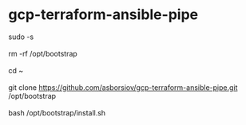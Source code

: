 # gcp-terraform-ansible-pipe
sudo -s<br>
<br>
rm -rf /opt/bootstrap<br>
<br>
cd ~<br>
<br>
git clone https://github.com/asborsiov/gcp-terraform-ansible-pipe.git /opt/bootstrap<br>
<br>
bash /opt/bootstrap/install.sh<br>

